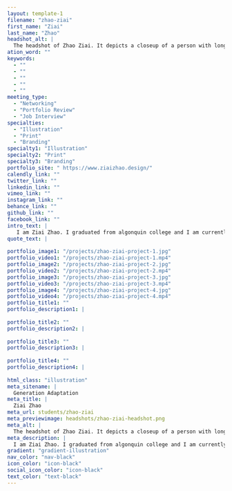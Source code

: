 ```yaml
---
layout: template-1
filename: "zhao-ziai" 
first_name: "Ziai"
last_name: "Zhao"
headshot_alt: |
  The headshot of Zhao Ziai. It depicts a closeup of a person with long, dark hair, wearing glasses and a necklace, looking calmly at the camera with their head tilted slightly.
ation_word: ""
keywords:
  - ""
  - ""
  - ""
  - ""
  - ""
meeting_type:
  - "Networking"
  - "Portfolio Review"
  - "Job Interview"
specialties:
  - "Illustration"
  - "Print"
  - "Branding"
specialty1: "Illustration"
specialty2: "Print"
specialty3: "Branding"
portfolio_site: " https://www.ziaizhao.design/"
calendly_link: ""
twitter_link: ""
linkedin_link: ""
vimeo_link: ""
instagram_link: ""
behance_link: ""
github_link: ""
facebook_link: ""
intro_text: |
   I am Ziai Zhao. I graduated from algonquin college and I am currently a freelance designer.
quote_text: |
  
portfolio_image1: "/projects/zhao-ziai-project-1.jpg"
portfolio_video1: "/projects/zhao-ziai-project-1.mp4"
portfolio_image2: "/projects/zhao-ziai-project-2.jpg"
portfolio_video2: "/projects/zhao-ziai-project-2.mp4"
portfolio_image3: "/projects/zhao-ziai-project-3.jpg"
portfolio_video3: "/projects/zhao-ziai-project-3.mp4"
portfolio_image4: "/projects/zhao-ziai-project-4.jpg"
portfolio_video4: "/projects/zhao-ziai-project-4.mp4"
portfolio_title1: ""
portfolio_description1: |
  
portfolio_title2: ""
portfolio_description2: |
   
portfolio_title3: ""
portfolio_description3: |
  
portfolio_title4: ""
portfolio_description4: |
  
html_class: "illustration"
meta_sitename: |
  Generation Adaptation
meta_title: |
  Ziai Zhao
meta_url: students/zhao-ziai
meta_previewimage: headshots/zhao-ziai-headshot.png
meta_alt: |
  The headshot of Zhao Ziai. It depicts a closeup of a person with long, dark hair, wearing glasses and a necklace, looking calmly at the camera with their head tilted slightly.
meta_description: |
  I am Ziai Zhao. I graduated from algonquin college and I am currently a freelance designer.
gradient: "gradient-illustration"
nav_color: "nav-black"
icon_color: "icon-black"
social_icon_color: "icon-black"
text_color: "text-black"
---
```


